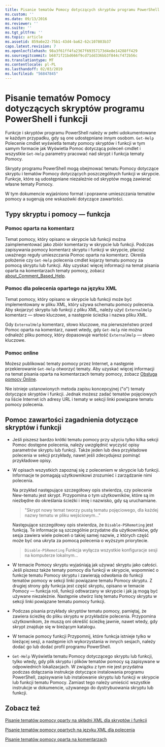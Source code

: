 ```yaml
---
title: Pisanie tematów Pomocy dotyczących skryptów programu PowerShell i funkcji | Dokumentacja firmy Microsoft
ms.custom: ''
ms.date: 09/13/2016
ms.reviewer: ''
ms.suite: ''
ms.tgt_pltfrm: ''
ms.topic: article
ms.assetid: 859a6e22-75b1-43d4-ba62-62c107803b37
caps.latest.revision: 7
ms.openlocfilehash: 98a3f61ff4fa2367f69357173d4e8e14288ff429
ms.sourcegitcommit: b6871f21bd666f9cd71dd336bb3f844cf472b56c
ms.translationtype: MT
ms.contentlocale: pl-PL
ms.lasthandoff: 02/03/2019
ms.locfileid: "56847845"
---
```

# <a name="writing-help-for-powershell-scripts-and-functions"></a>Pisanie tematów Pomocy dotyczących skryptów programu PowerShell i funkcji

Funkcje i skryptów programu PowerShell należy w pełni udokumentowane w każdym przypadku, gdy są one udostępniane innym osobom.
`Get-Help` Polecenie cmdlet wyświetla tematy pomocy skryptów i funkcji w tym samym formacie jak Wyświetla Pomoc dotyczącą poleceń cmdlet i wszystkie `Get-Help` parametry pracować nad skrypt i funkcja tematy Pomocy.

Skrypty programu PowerShell mogą obejmować tematu Pomocy dotyczące skryptu i tematów Pomocy dotyczących poszczególnych funkcji w skrypcie.
Funkcje, które są udostępniane niezależnie od skryptów mogą zawierać własne tematy Pomocy.

W tym dokumencie wyjaśniono format i poprawne umieszczania tematów pomocy a sugerują one wskazówki dotyczące zawartości.

## <a name="types-of-script-and-function-help"></a>Typy skryptu i pomocy — funkcja

### <a name="comment-based-help"></a>Pomoc oparta na komentarz
Temat pomocy, który opisano w skrypcie lub funkcji można zaimplementować jako zbiór komentarzy w skrypcie lub funkcji.
Podczas zapisywania pomocy komentarz skryptu i funkcji w skrypcie, płacisz uważnego reguły umieszczania Pomoc oparta na komentarz.
Określa położenie czy `Get-Help` polecenia cmdlet kojarzy tematu pomocy za pomocą skryptu lub funkcji.
Aby uzyskać więcej informacji na temat pisania oparta na komentarzach tematy pomocy, zobacz [about_Comment_Based_Help](/powershell/module/microsoft.powershell.core/about/about_comment_based_help).

### <a name="xml-based-command-help"></a>Pomoc dla polecenia opartego na języku XML
Temat pomocy, który opisano w skrypcie lub funkcji może być implementowany w pliku XML, który używa schematu pomocy polecenia.
Aby skojarzyć skryptu lub funkcji z pliku XML, należy użyć `ExternalHelp` komentarz — słowo kluczowe, a następnie ścieżka i nazwa pliku XML.

Gdy `ExternalHelp` komentarz, słowo kluczowe, ma pierwszeństwo przed Pomoc oparta na komentarz, nawet wtedy, gdy `Get-Help` nie można odnaleźć pliku pomocy, który dopasowuje wartość `ExternalHelp` — słowo kluczowe.

### <a name="online-help"></a>Pomoc online
Możesz publikować tematy pomocy przez Internet, a następnie przekierowanie `Get-Help` otworzyć tematy.
Aby uzyskać więcej informacji na temat pisania oparta na komentarzach tematy pomocy, zobacz [Obsługa pomocy Online](../module/supporting-online-help.md).

Nie istnieje ustanowionych metoda zapisu koncepcyjnej ("o") tematy dotyczące skryptów i funkcji.
Jednak możesz zadać tematów pojęciowych na liście Internet ich adresy URL i tematy w sekcji linki powiązane tematu pomocy polecenia.

## <a name="content-considerations-for-script-and-function-help"></a>Pomoc zawartości zagadnienia dotyczące skryptów i funkcji

- Jeśli piszesz bardzo krótki tematu pomocy przy użyciu tylko kilka sekcji Pomoc dostępne polecenia, należy uwzględnić wyczyść opisy parametrów skryptu lub funkcji. Także jeden lub dwa przykładowe polecenia w sekcji przykłady, nawet jeśli zdecydujesz pominąć przykładowe opisy.

- W opisach wszystkich zapoznaj się z poleceniem w skrypcie lub funkcji. Informacje te pomagają użytkownikowi zrozumieć i zarządzanie nimi polecenia.

  Na przykład następujące szczegółowy opis stwierdza, czy polecenie New-tematu jest skrypt. Przypomina o tym użytkowników, które są im niezbędne do określania ścieżki i imię i nazwisko, gdy są uruchamiane.

  > "Skrypt nowy temat tworzy pustą tematu pojęciowego, dla każdej nazwy tematu w pliku wejściowym..."

  Następujące szczegółowy opis stwierdza, że `Disable-PSRemoting` jest funkcją. Te informacje są szczególnie przydatne dla użytkowników, gdy sesja zawiera wiele poleceń o takiej samej nazwie, z których część może być ona ukryta za pomocą polecenia o wyższym priorytecie.

  > `Disable-PSRemoting` Funkcja wyłącza wszystkie konfiguracje sesji na komputerze lokalnym...

- W temacie Pomocy skryptu wyjaśniają jak używać skryptu jako całości. Jeśli piszesz także tematy pomocy dla funkcji w skrypcie, wspomnieć o funkcje tematu Pomocy skryptu i zawierają odwołania do funkcji tematów pomocy w sekcji linki powiązane tematu Pomocy skryptu. Z drugiej strony gdy funkcja jest część skryptu, opisano w temacie Pomocy — funkcja roli, funkcji odtwarzany w skrypcie i jak ją mogą być używane niezależnie. Następnie utwórz listę tematu Pomocy skryptu w sekcji linki powiązane tematu pomocy funkcji.

- Podczas pisania przykłady skryptów tematu pomocy, pamiętaj, że zawiera ścieżkę do pliku skryptu w przykładzie polecenia. Przypomina użytkownikom, że muszą oni określić ścieżkę jawnie, nawet wtedy, gdy skrypt znajduje się w bieżącym katalogu.

- W temacie pomocy funkcji Przypomnij, które funkcja istnieje tylko w bieżącej sesji, a następnie ich wykorzystania w innych sesjach, należy dodać go lub dodać profil programu PowerShell.

- `Get-Help` Wyświetla tematu Pomocy dotyczącego skryptu lub funkcji, tylko wtedy, gdy plik skryptu i plików tematów pomocy są zapisywane w odpowiednich lokalizacjach. W związku z tym nie jest przydatna podczas dołączania instrukcje dotyczące instalowania programu PowerShell, zapisywanie lub instalowanie skryptu lub funkcji w skrypcie lub funkcji tematu Pomocy. Zamiast tego należy umieścić wszystkie instrukcje w dokumencie, używanego do dystrybuowania skryptu lub funkcji.

## <a name="see-also"></a>Zobacz też

 [Pisanie tematów pomocy oparty na składni XML dla skryptów i funkcji](./writing-xml-based-help-topics-for-scripts-and-functions.md)

 [Pisanie tematów pomocy opartych na języku XML dla polecenia](./writing-xml-based-help-topics-for-commands.md)

 [Pisanie tematów pomocy oparta na komentarzach](./writing-comment-based-help-topics.md)

